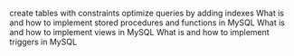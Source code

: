 create tables with constraints
optimize queries by adding indexes
What is and how to implement stored procedures and functions in MySQL
What is and how to implement views in MySQL
What is and how to implement triggers in MySQL
